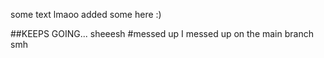 some text lmaoo
added some here :)

##KEEPS GOING...
sheeesh
#messed up
I messed up on the main branch smh